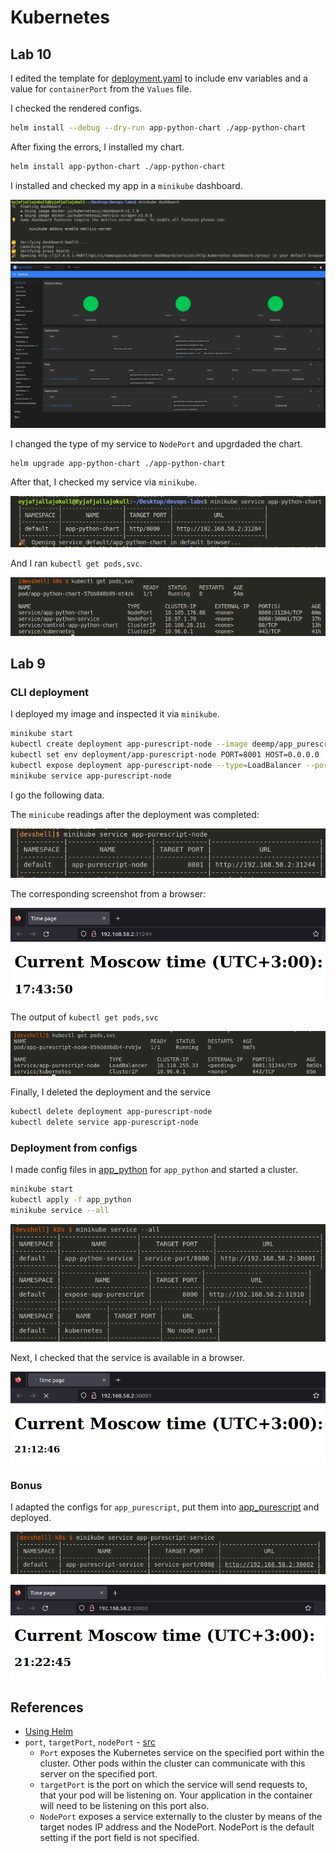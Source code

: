 # Kubernetes

## Lab 10

I edited the template for [deployment.yaml](app-python-chart/templates/deployment.yaml) to include env variables and a value for `containerPort` from the `Values` file.

I checked the rendered configs.

```sh
helm install --debug --dry-run app-python-chart ./app-python-chart
```

After fixing the errors, I installed my chart.

```sh
helm install app-python-chart ./app-python-chart
```

I installed and checked my app in a `minikube` dashboard.

![img](README/minikubeCLIDashboard.png)
![img](README/minikubeDashboard.png)

I changed the type of my service to `NodePort` and upgrdaded the chart.

```sh
helm upgrade app-python-chart ./app-python-chart
```

After that, I checked my service via `minikube`.

![img](README/minikubeService.png)

And I ran `kubectl get pods,svc`.

![img](README/kubectlPodsSvc.png)

## Lab 9

### CLI deployment

I deployed my image and inspected it via `minikube`.

```sh
minikube start
kubectl create deployment app-purescript-node --image deemp/app_purescript:latest
kubectl set env deployment/app-purescript-node PORT=8001 HOST=0.0.0.0
kubectl expose deployment app-purescript-node --type=LoadBalancer --port=8001
minikube service app-purescript-node
```

I go the following data.

The `minicube` readings after the deployment was completed:

![img](README/minikube1.png)

The corresponding screenshot from a browser:

![img](README/browser1.png)

The output of `kubectl get pods,svc`

![img](README/getPodsSvc1.png)

Finally, I deleted the deployment and the service

```sh
kubectl delete deployment app-purescript-node
kubectl delete service app-purescript-node
```

### Deployment from configs

I made config files in [app_python](./app_python) for `app_python` and started a cluster.

```sh
minikube start
kubectl apply -f app_python
minikube service --all
```

![img](README/minikube2.png)

Next, I checked that the service is available in a browser.

![img](README/browser2.png)

### Bonus

I adapted the configs for `app_purescript`, put them into [app_purescript](./app_purescript) and deployed.

![img](README/minikube3.png)

![img](README/browser3.png)

## References

- [Using Helm](https://helm.sh/docs/intro/using_helm/)
- `port`, `targetPort`, `nodePort` - [src](https://www.bmc.com/blogs/kubernetes-port-targetport-nodeport/)
  - `Port` exposes the Kubernetes service on the specified port within the cluster. Other pods within the cluster can communicate with this server on the specified port.
  - `targetPort` is the port on which the service will send requests to, that your pod will be listening on. Your application in the container will need to be listening on this port also.
  - `NodePort` exposes a service externally to the cluster by means of the target nodes IP address and the NodePort. NodePort is the default setting if the port field is not specified.

